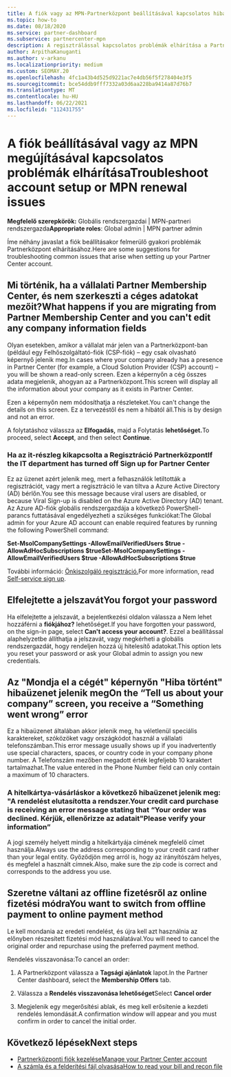 ```yaml
---
title: A fiók vagy az MPN-Partnerközpont beállításával kapcsolatos hibák elhárítása
ms.topic: how-to
ms.date: 08/18/2020
ms.service: partner-dashboard
ms.subservice: partnercenter-mpn
description: A regisztrálással kapcsolatos problémák elhárítása a Partnerközpont. Választ ad a fizetési módok kihívásaira, a jelszavakkal való elsiklott jelszavakra és egyéb problémákra.
author: ArpithaKanuganti
ms.author: v-arkanu
ms.localizationpriority: medium
ms.custom: SEOMAY.20
ms.openlocfilehash: 4fc1a43b4d525d9221ac7e4db56f5f278404e3f5
ms.sourcegitcommit: bce54ddb9fff7332a03d6aa228ba9414a87d76b7
ms.translationtype: MT
ms.contentlocale: hu-HU
ms.lasthandoff: 06/22/2021
ms.locfileid: "112431755"
---
```

# <a name="troubleshoot-account-setup-or-mpn-renewal-issues"></a><span data-ttu-id="d9ced-104">A fiók beállításával vagy az MPN megújításával kapcsolatos problémák elhárítása</span><span class="sxs-lookup"><span data-stu-id="d9ced-104">Troubleshoot account setup or MPN renewal issues</span></span>

<span data-ttu-id="d9ced-105">**Megfelelő szerepkörök:** Globális rendszergazdai | MPN-partneri rendszergazda</span><span class="sxs-lookup"><span data-stu-id="d9ced-105">**Appropriate roles**: Global admin | MPN partner admin</span></span>
 
<span data-ttu-id="d9ced-106">Íme néhány javaslat a fiók beállításakor felmerülő gyakori problémák Partnerközpont elhárításához.</span><span class="sxs-lookup"><span data-stu-id="d9ced-106">Here are some suggestions for troubleshooting common issues that arise when setting up your Partner Center account.</span></span>

## <a name="what-happens-if-you-are-migrating-from-partner-membership-center-and-you-cant-edit-any-company-information-fields"></a><span data-ttu-id="d9ced-107">Mi történik, ha a vállalati Partner Membership Center, és nem szerkeszti a céges adatokat mezőit?</span><span class="sxs-lookup"><span data-stu-id="d9ced-107">What happens if you are migrating from Partner Membership Center and you can't edit any company information fields</span></span>

<span data-ttu-id="d9ced-108">Olyan esetekben, amikor a vállalat már jelen van a Partnerközpont-ban (például egy Felhőszolgáltató-fiók (CSP-fiók) – egy csak olvasható képernyő jelenik meg.</span><span class="sxs-lookup"><span data-stu-id="d9ced-108">In cases where your company already has a presence in Partner Center (for example, a Cloud Solution Provider (CSP) account) – you will be shown a read-only screen.</span></span> <span data-ttu-id="d9ced-109">Ezen a képernyőn a cég összes adata megjelenik, ahogyan az a Partnerközpont.</span><span class="sxs-lookup"><span data-stu-id="d9ced-109">This screen will display all the information about your company as it exists in Partner Center.</span></span>

<span data-ttu-id="d9ced-110">Ezen a képernyőn nem módosíthatja a részleteket.</span><span class="sxs-lookup"><span data-stu-id="d9ced-110">You can't change the details on this screen.</span></span> <span data-ttu-id="d9ced-111">Ez a tervezéstől és nem a hibától áll.</span><span class="sxs-lookup"><span data-stu-id="d9ced-111">This is by design and not an error.</span></span>

<span data-ttu-id="d9ced-112">A folytatáshoz válassza az **Elfogadás,** majd a Folytatás **lehetőséget.**</span><span class="sxs-lookup"><span data-stu-id="d9ced-112">To proceed, select **Accept**, and then select **Continue**.</span></span>


### <a name="if-the-it-department-has-turned-off-sign-up-for-partner-center"></a><span data-ttu-id="d9ced-113">Ha az it-részleg kikapcsolta **a Regisztráció** Partnerközpont</span><span class="sxs-lookup"><span data-stu-id="d9ced-113">If the IT department has turned off **Sign up for Partner Center**</span></span>

<span data-ttu-id="d9ced-114">Ez az üzenet azért jelenik meg, mert a felhasználók letiltották a regisztrációt, vagy mert a regisztráció le van tiltva a Azure Active Directory (AD) bérlőn.</span><span class="sxs-lookup"><span data-stu-id="d9ced-114">You see this message because viral users are disabled, or because Viral Sign-up is disabled on the Azure Active Directory (AD) tenant.</span></span> <span data-ttu-id="d9ced-115">Az Azure AD-fiók globális rendszergazdája a következő PowerShell-parancs futtatásával engedélyezheti a szükséges funkciókat:</span><span class="sxs-lookup"><span data-stu-id="d9ced-115">The Global admin for your Azure AD account can enable required features by running the following PowerShell command:</span></span>

<span data-ttu-id="d9ced-116">**Set-MsolCompanySettings -AllowEmailVerifiedUsers $true -AllowAdHocSubscriptions $true**</span><span class="sxs-lookup"><span data-stu-id="d9ced-116">**Set-MsolCompanySettings -AllowEmailVerifiedUsers $true -AllowAdHocSubscriptions $true**</span></span>

<span data-ttu-id="d9ced-117">További információ: [Önkiszolgáló regisztráció.](/azure/active-directory/users-groups-roles/directory-self-service-signup)</span><span class="sxs-lookup"><span data-stu-id="d9ced-117">For more information, read [Self-service sign up](/azure/active-directory/users-groups-roles/directory-self-service-signup).</span></span>

## <a name="you-forgot-your-password"></a><span data-ttu-id="d9ced-118">Elfelejtette a jelszavát</span><span class="sxs-lookup"><span data-stu-id="d9ced-118">You forgot your password</span></span>

<span data-ttu-id="d9ced-119">Ha elfelejtette a jelszavát, a bejelentkezési oldalon válassza a Nem lehet hozzáférni a **fiókjához?** lehetőséget.</span><span class="sxs-lookup"><span data-stu-id="d9ced-119">If you have forgotten your password, on the sign-in page, select **Can't access your account?**.</span></span> <span data-ttu-id="d9ced-120">Ezzel a beállítással alaphelyzetbe állíthatja a jelszavát, vagy megkérheti a globális rendszergazdát, hogy rendeljen hozzá új hitelesítő adatokat.</span><span class="sxs-lookup"><span data-stu-id="d9ced-120">This option lets you reset your password or ask your Global admin to assign you new credentials.</span></span>

## <a name="on-the-tell-us-about-your-company-screen-you-receive-a-something-went-wrong-error"></a><span data-ttu-id="d9ced-121">Az "Mondja el a cégét" képernyőn "Hiba történt" hibaüzenet jelenik meg</span><span class="sxs-lookup"><span data-stu-id="d9ced-121">On the “Tell us about your company” screen, you receive a “Something went wrong” error</span></span>

<span data-ttu-id="d9ced-122">Ez a hibaüzenet általában akkor jelenik meg, ha véletlenül speciális karaktereket, szóközöket vagy országkódot használ a vállalati telefonszámban.</span><span class="sxs-lookup"><span data-stu-id="d9ced-122">This error message usually shows up if you inadvertently use special characters, spaces, or country code in your company phone number.</span></span> <span data-ttu-id="d9ced-123">A Telefonszám mezőben megadott érték legfeljebb 10 karaktert tartalmazhat.</span><span class="sxs-lookup"><span data-stu-id="d9ced-123">The value entered in the Phone Number field can only contain a maximum of 10 characters.</span></span>


### <a name="your-credit-card-purchase-is-receiving-an-error-message-stating-that-your-order-was-declined-please-verify-your-information"></a><span data-ttu-id="d9ced-124">A hitelkártya-vásárláskor a következő hibaüzenet jelenik meg: "A rendelést elutasította a rendszer.</span><span class="sxs-lookup"><span data-stu-id="d9ced-124">Your credit card purchase is receiving an error message stating that “Your order was declined.</span></span> <span data-ttu-id="d9ced-125">Kérjük, ellenőrizze az adatait"</span><span class="sxs-lookup"><span data-stu-id="d9ced-125">Please verify your information”</span></span>


<span data-ttu-id="d9ced-126">A jogi személy helyett mindig a hitelkártyája címének megfelelő címet használja.</span><span class="sxs-lookup"><span data-stu-id="d9ced-126">Always use the address corresponding to your credit card rather than your legal entity.</span></span> <span data-ttu-id="d9ced-127">Győződjön meg arról is, hogy az irányítószám helyes, és megfelel a használt címnek.</span><span class="sxs-lookup"><span data-stu-id="d9ced-127">Also, make sure the zip code is correct and corresponds to the address you use.</span></span>

## <a name="you-want-to-switch-from-offline-payment-to-online-payment-method"></a><span data-ttu-id="d9ced-128">Szeretne váltani az offline fizetésről az online fizetési módra</span><span class="sxs-lookup"><span data-stu-id="d9ced-128">You want to switch from offline payment to online payment method</span></span> 

<span data-ttu-id="d9ced-129">Le kell mondania az eredeti rendelést, és újra kell azt használnia az előnyben részesített fizetési mód használatával.</span><span class="sxs-lookup"><span data-stu-id="d9ced-129">You will need to cancel the original order and repurchase using the preferred payment method.</span></span>

<span data-ttu-id="d9ced-130">Rendelés visszavonása:</span><span class="sxs-lookup"><span data-stu-id="d9ced-130">To cancel an order:</span></span>

1. <span data-ttu-id="d9ced-131">A Partnerközpont válassza a **Tagsági ajánlatok** lapot.</span><span class="sxs-lookup"><span data-stu-id="d9ced-131">In the Partner Center dashboard, select the **Membership Offers** tab.</span></span>

2. <span data-ttu-id="d9ced-132">Válassza a **Rendelés visszavonása lehetőséget**</span><span class="sxs-lookup"><span data-stu-id="d9ced-132">Select **Cancel order**</span></span>

3. <span data-ttu-id="d9ced-133">Megjelenik egy megerősítési ablak, és meg kell erősítenie a kezdeti rendelés lemondását.</span><span class="sxs-lookup"><span data-stu-id="d9ced-133">A confirmation window will appear and you must confirm in order to cancel the initial order.</span></span>

## <a name="next-steps"></a><span data-ttu-id="d9ced-134">Következő lépések</span><span class="sxs-lookup"><span data-stu-id="d9ced-134">Next steps</span></span>

- [<span data-ttu-id="d9ced-135">Partnerközponti fiók kezelése</span><span class="sxs-lookup"><span data-stu-id="d9ced-135">Manage your Partner Center account</span></span>](partner-center-account-setup.md)
- [<span data-ttu-id="d9ced-136">A számla és a felderítési fájl olvasása</span><span class="sxs-lookup"><span data-stu-id="d9ced-136">How to read your bill and recon file</span></span>](read-your-bill.md)
